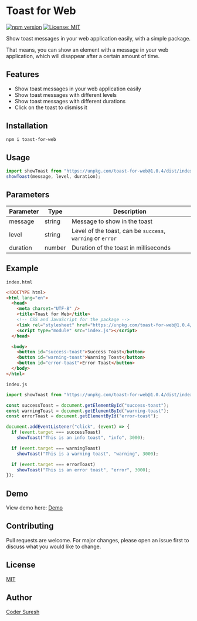 # Toast for Web

[![npm version](https://badge.fury.io/js/toast-for-web.svg)](https://badge.fury.io/js/toast-for-web)
[![License: MIT](https://img.shields.io/badge/License-MIT-purple.svg)](https://opensource.org/licenses/MIT)

Show toast messages in your web application easily, with a simple package.

That means, you can show an element with a message in your web application, which will disappear after a certain amount of time.

## Features

- Show toast messages in your web application easily
- Show toast messages with different levels
- Show toast messages with different durations
- Click on the toast to dismiss it

## Installation

```bash
npm i toast-for-web
```

## Usage

```js
import showToast from "https://unpkg.com/toast-for-web@1.0.4/dist/index.js";
showToast(message, level, duration);
```

## Parameters

| Parameter | Type   | Description                                                        |
| --------- | ------ | ------------------------------------------------------------------ |
| message   | string | Message to show in the toast                                       |
| level     | string | Level of the toast, can be `success`, `warning` or `error` |
| duration  | number | Duration of the toast in milliseconds                              |

## Example

`index.html`

```html
<!DOCTYPE html>
<html lang="en">
  <head>
    <meta charset="UTF-8" />
    <title>Toast for Web</title>
    <!-- CSS and JavaScript for the package -->
    <link rel="stylesheet" href="https://unpkg.com/toast-for-web@1.0.4/dist/style.css" />
    <script type="module" src="index.js"></script>
  </head>

  <body>
    <button id="success-toast">Success Toast</button>
    <button id="warning-toast">Warning Toast</button>
    <button id="error-toast">Error Toast</button>
  </body>
</html>
```

`index.js`

```js
import showToast from "https://unpkg.com/toast-for-web@1.0.4/dist/index.js";

const successToast = document.getElementById("success-toast");
const warningToast = document.getElementById("warning-toast");
const errorToast = document.getElementById("error-toast");

document.addEventListener("click", (event) => {
  if (event.target === successToast)
    showToast("This is an info toast", "info", 3000);

  if (event.target === warningToast)
    showToast("This is a warning toast", "warning", 3000);

  if (event.target === errorToast)
    showToast("This is an error toast", "error", 3000);
});
```

## Demo

View demo here: [Demo](https://codersuresh.github.io/toast-for-web/)

## Contributing

Pull requests are welcome. For major changes, please open an issue first to discuss what you would like to change.

## License

[MIT](https://choosealicense.com/licenses/mit/)

## Author
 
[Coder Suresh](https://github.com/coderSuresh)